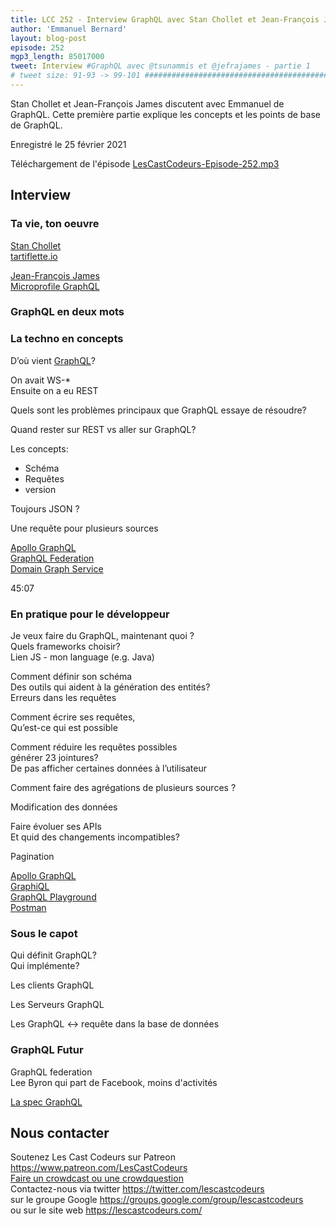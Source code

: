```yaml
---
title: LCC 252 - Interview GraphQL avec Stan Chollet et Jean-François James - partie 1
author: 'Emmanuel Bernard'
layout: blog-post
episode: 252
mgp3_length: 85017000
tweet: Interview #GraphQL avec @tsunammis et @jefrajames - partie 1
# tweet size: 91-93 -> 99-101 #######################################################################
---
```

Stan Chollet et Jean-François James discutent avec Emmanuel de GraphQL.
Cette première partie explique les concepts et les points de base de GraphQL.

Enregistré le 25 février 2021  

Téléchargement de l'épisode [LesCastCodeurs-Episode-252.mp3](http://traffic.libsyn.com/lescastcodeurs/LesCastCodeurs-Episode-252.mp3)  

## Interview

### Ta vie, ton oeuvre

[Stan Chollet](https://twitter.com/tsunammis)  
[tartiflette.io](https://tartiflette.io/)  

[Jean-François James](https://twitter.com/jefrajames)  
[Microprofile GraphQL](https://github.com/eclipse/microprofile-graphql)  

### GraphQL en deux mots

### La techno en concepts

D’où vient [GraphQL](https://graphql.org/)?

On avait WS-*  
Ensuite on a eu REST  

Quels sont les problèmes principaux que GraphQL essaye de résoudre?

Quand rester sur REST vs aller sur GraphQL?

Les concepts:
* Schéma
* Requêtes 
* version

Toujours JSON ?

Une requête pour plusieurs sources


[Apollo GraphQL](https://www.apollographql.com/)  
[GraphQL Federation](https://www.apollographql.com/docs/federation/)  
[Domain Graph Service](https://www.infoq.com/news/2021/02/netflix-graphql-spring-boot/)  

45:07

### En pratique pour le développeur

Je veux faire du GraphQL, maintenant quoi ?  
Quels frameworks choisir?  
Lien JS - mon language (e.g. Java)

Comment définir son schéma  
Des outils qui aident à la génération des entités?  
Erreurs dans les requêtes  

Comment écrire ses requêtes,  
Qu’est-ce qui est possible  

Comment réduire les requêtes possibles  
générer 23 jointures?  
De pas afficher certaines données à l’utilisateur  

Comment faire des agrégations de plusieurs sources ?

Modification des données

Faire évoluer ses APIs  
Et quid des changements incompatibles?

Pagination

[Apollo GraphQL](https://www.apollographql.com/)  
[GraphiQL](https://github.com/graphql/graphiql)  
[GraphQL Playground](https://www.electronjs.org/apps/graphql-playground)  
[Postman](https://www.postman.com/graphql/)  

### Sous le capot

Qui définit GraphQL?  
Qui implémente?  

Les clients GraphQL

Les Serveurs GraphQL

Les GraphQL <-> requête dans la base de données

### GraphQL Futur

GraphQL federation  
Lee Byron qui part de Facebook, moins d'activités

[La spec GraphQL](https://github.com/graphql/graphql-spec)  


## Nous contacter

Soutenez Les Cast Codeurs sur Patreon <https://www.patreon.com/LesCastCodeurs>  
[Faire un crowdcast ou une crowdquestion](https://lescastcodeurs.com/crowdcasting/)  
Contactez-nous via twitter <https://twitter.com/lescastcodeurs>  
sur le groupe Google <https://groups.google.com/group/lescastcodeurs>  
ou sur le site web <https://lescastcodeurs.com/>
